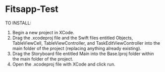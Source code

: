 # Fitsapp-Test

TO INSTALL:
1. Begin a new project in XCode.
2. Drag the .xcodeproj file and the Swift files entitled Objects, TableViewCell, TableViewController, and TaskEditViewController into the main folder of the project (replacing anything already existing).
3. Drag the Storyboard file entitled Main into the Base.lproj folder within the main folder of the project.
4. Open the .xcodeproj file with XCode and click run.
